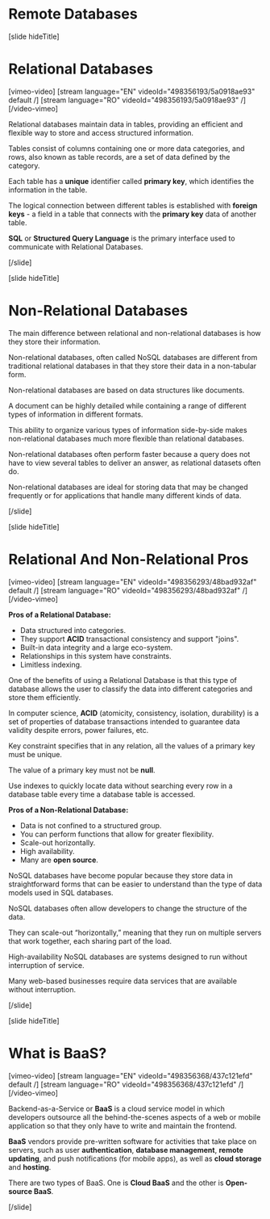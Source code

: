 # Remote Databases

[slide hideTitle]

# Relational Databases

[vimeo-video]
[stream language="EN" videoId="498356193/5a0918ae93" default /]
[stream language="RO" videoId="498356193/5a0918ae93"  /]
[/video-vimeo]

Relational databases maintain data in tables, providing an efficient and flexible way to store and access structured information. 

Tables consist of columns containing one or more data categories, and rows, also known as table records, are a set of data defined by the category.

Each table has a **unique** identifier called **primary key**, which identifies the information in the table.

The logical connection between different tables is established with  **foreign keys** -  a field in a table that connects with the **primary key** data of another table.

**SQL** or **Structured Query Language** is the primary interface used to communicate with Relational Databases.

[/slide]

[slide hideTitle]

# Non-Relational Databases

The main difference between relational and non-relational databases is how they store their information.

Non-relational databases, often called NoSQL databases are different from traditional relational databases in that they store their data in a non-tabular form. 

Non-relational databases are based on data structures like documents. 

A document can be highly detailed while containing a range of different types of information in different formats. 

This ability to organize various types of information side-by-side makes non-relational databases much more flexible than relational databases.

Non-relational databases often perform faster because a query does not have to view several tables to deliver an answer, as relational datasets often do. 

Non-relational databases are ideal for storing data that may be changed frequently or for applications that handle many different kinds of data.

[/slide]

[slide hideTitle]

# Relational And Non-Relational Pros

[vimeo-video]
[stream language="EN" videoId="498356293/48bad932af" default /]
[stream language="RO" videoId="498356293/48bad932af"  /]
[/video-vimeo]

**Pros of a Relational Database:**
- Data structured into categories.
- They support **ACID** transactional consistency and support "joins".
- Built-in data integrity and a large eco-system.
- Relationships in this system have constraints.
- Limitless indexing.

One of the benefits of using a Relational Database is that this type of database allows the user to classify the data into different categories and store them efficiently. 

In computer science, **ACID** (atomicity, consistency, isolation, durability) is a set of properties of database transactions intended to guarantee data validity despite errors, power failures, etc.

Key constraint specifies that in any relation, all the values of a primary key must be unique.

The value of a primary key must not be **null**.

Use indexes to quickly locate data without searching every row in a database table every time a database table is accessed.

**Pros of a Non-Relational Database:**
- Data is not confined to a structured group.
- You can perform functions that allow for greater flexibility.
- Scale-out horizontally.
- High availability.
- Many are **open source**.

NoSQL databases have become popular because they store data in straightforward forms that can be easier to understand than the type of data models used in SQL databases.

NoSQL databases often allow developers to change the structure of the data.

They can scale-out “horizontally,” meaning that they run on multiple servers that work together, each sharing part of the load.

High-availability NoSQL databases are systems designed to run without interruption of service. 

Many web-based businesses require data services that are available without interruption.

[/slide]

[slide hideTitle]

# What is BaaS?

[vimeo-video]
[stream language="EN" videoId="498356368/437c121efd" default /]
[stream language="RO" videoId="498356368/437c121efd"  /]
[/video-vimeo]

Backend-as-a-Service or **BaaS** is a cloud service model in which developers outsource all the behind-the-scenes aspects of a web or mobile application so that they only have to write and maintain the frontend. 

**BaaS** vendors provide pre-written software for activities that take place on servers, such as user **authentication**, **database management**, **remote updating**, and push notifications (for mobile apps), as well as **cloud storage** and **hosting**.

There are two types of BaaS. One is **Cloud BaaS** and the other is **Open-source BaaS**.

[/slide]